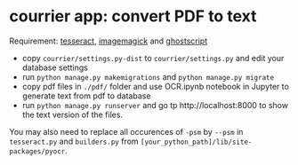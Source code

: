 # courrier app: convert PDF to text

Requirement: [tesseract](https://github.com/tesseract-ocr/tesseract), [imagemagick](https://www.imagemagick.org/) and [ghostscript](https://www.ghostscript.com/)

- copy `courrier/settings.py-dist` to `courrier/settings.py` and edit your database settings
- run `python manage.py makemigrations` and `python manage.py migrate`
- copy pdf files in `./pdf/` folder and use OCR.ipynb notebook in Jupyter to generate text from pdf to database
- run `python manage.py runserver` and go tp http://localhost:8000 to show the text version of the files.

You may also need to replace all occurences of `-psm` by `--psm` in `tesseract.py` and `builders.py` from `[your_python_path]/lib/site-packages/pyocr`.
